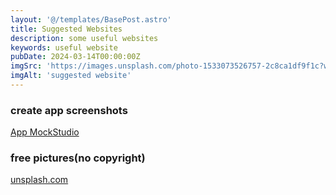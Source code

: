 ```yaml
---
layout: '@/templates/BasePost.astro'
title: Suggested Websites
description: some useful websites
keywords: useful website
pubDate: 2024-03-14T00:00:00Z
imgSrc: 'https://images.unsplash.com/photo-1533073526757-2c8ca1df9f1c?w=800&auto=format&fit=crop&q=60&ixlib=rb-4.0.3&ixid=M3wxMjA3fDB8MHxzZWFyY2h8M3x8c3VnZ2VzdGlvbnxlbnwwfHwwfHx8MA%3D%3D'
imgAlt: 'suggested website'
---
```



### create app screenshots

<a href="https://studio.app-mockup.com/" target="_blank">App MockStudio</a>


### free pictures(no copyright)

<a href="https://unsplash.com/" target="_blank">unsplash.com</a>
